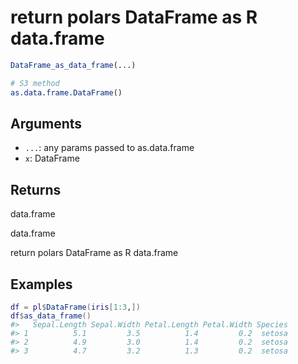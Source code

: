 # return polars DataFrame as R data.frame

```r
DataFrame_as_data_frame(...)

# S3 method
as.data.frame.DataFrame()
```

## Arguments

- `...`: any params passed to as.data.frame
- `x`: DataFrame

## Returns

data.frame

data.frame

return polars DataFrame as R data.frame

## Examples

<pre class='r-example'><code><span class='r-in'><span><span class='va'>df</span> <span class='op'>=</span> <span class='va'>pl</span><span class='op'>$</span><span class='fu'>DataFrame</span><span class='op'>(</span><span class='va'>iris</span><span class='op'>[</span><span class='fl'>1</span><span class='op'>:</span><span class='fl'>3</span>,<span class='op'>]</span><span class='op'>)</span></span></span>
<span class='r-in'><span><span class='va'>df</span><span class='op'>$</span><span class='fu'>as_data_frame</span><span class='op'>(</span><span class='op'>)</span></span></span>
<span class='r-out co'><span class='r-pr'>#&gt;</span>   Sepal.Length Sepal.Width Petal.Length Petal.Width Species</span>
<span class='r-out co'><span class='r-pr'>#&gt;</span> 1          5.1         3.5          1.4         0.2  setosa</span>
<span class='r-out co'><span class='r-pr'>#&gt;</span> 2          4.9         3.0          1.4         0.2  setosa</span>
<span class='r-out co'><span class='r-pr'>#&gt;</span> 3          4.7         3.2          1.3         0.2  setosa</span>
 </code></pre>